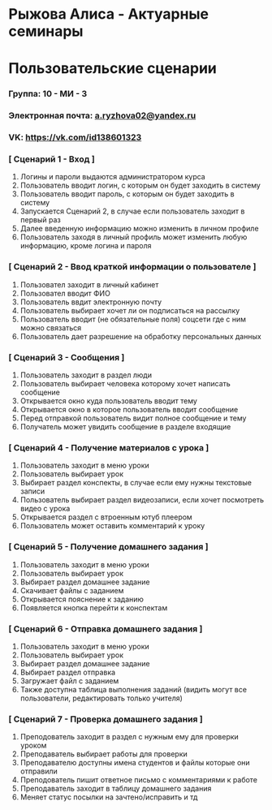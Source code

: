 # Рыжова Алиса - Актуарные семинары
# Пользовательские сценарии

### Группа: 10 - МИ - 3
### Электронная почта: a.ryzhova02@yandex.ru
### VK: https://vk.com/id138601323

### [ Сценарий 1 - Вход ]

1. Логины и пароли выдаются администратором курса
2. Пользователь вводит логин, с которым он будет заходить в систему 
3. Пользователь вводит пароль, с которым он будет заходить в систему
4. Запускается Сценарий 2, в случае если пользователь заходит в первый раз
5. Далее введенную информацию можно изменить в личном профиле
6. Пользователь заходя в личный профиль может изменить любую информацию, кроме логина и пароля

### [ Сценарий 2 - Ввод краткой информации о пользователе ]

1. Пользовател заходит в личный кабинет
2. Пользовател вводит ФИО
3. Пользователь ввдит электронную почту 
4. Пользователь выбирает хочет ли он подписаться на рассылку 
5. Пользователь вводит (не обязательные поля) соцсети где с ним можно связаться
6. Пользователь дает разрешение на обработку персональных данных

### [ Сценарий 3 - Сообщения ]

1. Пользователь заходит в раздел люди
2. Пользователь выбирает человека которому хочет написать сообщение
3. Открывается окно куда пользователь вводит тему
4. Открывается окно в которое пользователь вводит сообщение 
5. Перед отправкой пользователь видит полное сообщение и тему 
6. Получатель может увидить сообщение в разделе входящие 

### [ Сценарий 4 - Получение материалов с урока ]

1. Пользователь заходит в меню уроки 
2. Пользователь выбирает урок 
3. Выбирает раздел конспекты, в случае если ему нужны текстовые записи 
4. Пользователь выбирает раздел видеозаписи, если хочет посмотреть видео с урока 
5. Открывается раздел с втроенным ютуб плеером
6. Пользователь может оставить комментарий к уроку 

### [ Сценарий 5 - Получение домашнего задания ]

1. Пользователь заходит в меню уроки 
2. Пользователь выбирает урок 
3. Выбирает раздел домашнее задание
4. Скачивает файлы с заданием
5. Открывается пояснение к заданию
6. Появляется кнопка перейти к конспектам 

### [ Сценарий 6 - Отправка домашнего задания ]
1. Пользователь заходит в меню уроки 
2. Пользователь выбирает урок 
3. Выбирает раздел домашнее задание
4. Выбирает раздел отправка 
5. Загружает файл с заданием  
6. Также доступна таблица выполнения заданий (видить могут все пользователи, редактировать только учителя)

### [ Сценарий 7 - Проверка домашнего задания ]
1. Преподователь заходит в раздел с нужным ему для проверки уроком
2. Преподаватель выбирает работы для проверки 
3. Преподавателю доступны имена студентов и файлы которые они отправили 
4. Преподователь пишит ответное письмо с комментариями к работе 
5. Преподаватель заходит в таблицу домашнего задания 
6. Меняет статус посылки на зачтено/исправить и тд 

